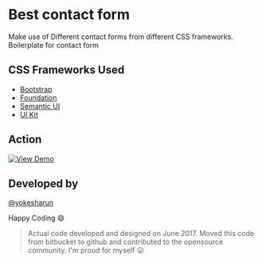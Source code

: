 # Best contact form

Make use of Different contact forms from different CSS frameworks. Boilerplate for contact form

## CSS Frameworks Used

- [Bootstrap](https://getbootstrap.com/)
- [Foundation](https://get.foundation/)
- [Semantic UI](https://semantic-ui.com/)
- [UI Kit](https://getuikit.com/)

## Action

<div>

[![View Demo](https://img.shields.io/badge/View-Demo-blue?style=for-the-badge)](https://yokesharun.github.io/best-contact-form/)

</div>


## Developed by

[@yokesharun](https://github.com/yokesharun)

Happy Coding :smile:

> Actual code developed and designed on June 2017. Moved this code from bitbucket to github and contributed to the opensource community. I'm proud for myself :stuck_out_tongue:
